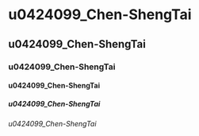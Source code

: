 # u0424099_Chen-ShengTai
## u0424099_Chen-ShengTai
### u0424099_Chen-ShengTai
#### u0424099_Chen-ShengTai
##### u0424099_Chen-ShengTai
###### u0424099_Chen-ShengTai